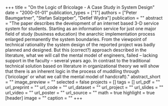 +++
title = "On the Logic of Bricolage - A Case Study in System Design"
date = "2000-01-01"
publication_types = ["1"]
authors = ["Peter Baumgartner", "Stefan Salzgeber", "Detlef Wydra"]
publication = ""
abstract = "The paper describes the development of an internet based 3-D service system for students. Starting as an information service for just one major field of study (business education) the anarchic implementation process enlarged permanently the system boundaries. From the viewpoint of technical rationality the system design of the reported project was badly planned and designed. But this (correct?) approach described in the literature, what we will call the mental model of engineers, failed – lacking support in the faculty – several years ago. In contrast to the traditional technical solution based on literature in organizational theory we will show that there is an inherent logic in the process of muddling through ('bricolage' or what we call the mental model of handcraft)."
abstract_short = ""
image_preview = ""
selected = false
projects = []
tags = []
url_pdf = ""
url_preprint = ""
url_code = ""
url_dataset = ""
url_project = ""
url_slides = ""
url_video = ""
url_poster = ""
url_source = ""
math = true
highlight = true
[header]
image = ""
caption = ""
+++
